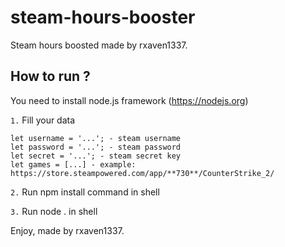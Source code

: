 # steam-hours-booster
Steam hours boosted made by rxaven1337.

## How to run ?
You need to install node.js framework (https://nodejs.org)

`1.`
Fill your data
```
let username = '...'; - steam username
let password = '...'; - steam password
let secret = '...'; - steam secret key
let games = [...] - example: https://store.steampowered.com/app/**730**/CounterStrike_2/
```

`2.`
Run npm install command in shell

`3.`
Run node . in shell

Enjoy, made by rxaven1337.
